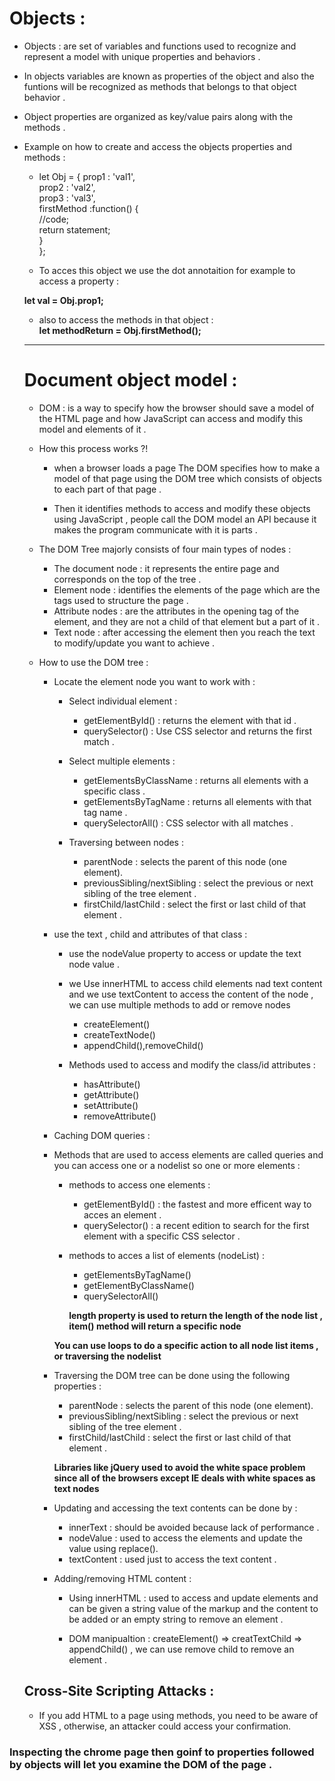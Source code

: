 # Objects :
- Objects : are set of variables and functions used to recognize and represent a model with unique properties and behaviors .

- In objects variables are known as properties of the object and also the funtions will be recognized as methods that belongs to that object behavior .

- Object properties are organized as key/value pairs along with the methods .

- Example on how to create and access the objects properties and methods :

    - let Obj = {
        prop1 : 'val1',  
        prop2 : 'val2',  
        prop3 : 'val3',  
        firstMethod :function() {  
            //code;  
            return statement;   
        }  
    };  

    - To acces this object we use the dot annotaition for example to access a property :   

    **let val = Obj.prop1;**

    - also to access the methods in that object :   
    **let methodReturn = Obj.firstMethod();**


    _______________________________________________________________________________________

    # Document object model :
    - DOM : is a way to specify how the browser should save a model of the HTML page and how JavaScript can access and modify this model and elements of it .

    - How this process works ?! 

        - when a browser loads a page The DOM specifies how to make a model of that page using the DOM tree which consists of objects to each part of that page .

        - Then it identifies methods to access and modify these objects using JavaScript , people call the DOM model an API because it makes the program communicate with it is parts .

    - The DOM Tree majorly consists of four main types of nodes :

        - The document node : it represents the entire page and corresponds on the top of the tree .
        - Element node : identifies the elements of the page which are the tags used to structure the page .
        - Attribute nodes : are the attributes in the opening tag of the element, and they are not a child of that element but a part of it .
        - Text node : after accessing the element then you reach the text to modify/update you want to achieve .

    - How to use the DOM tree : 

        - Locate the element node you want to work with :
            - Select individual element  :
                - getElementById() : returns the element with that id .
                - querySelector() : Use CSS selector and returns the first match .

            - Select multiple elements : 
                - getElementsByClassName : returns all elements with a specific class .
                - getElementsByTagName : returns all elements with that tag name .
                - querySelectorAll() : CSS selector with all matches .

            - Traversing between nodes : 
                - parentNode : selects the parent of this node (one element).
                - previousSibling/nextSibling : select the previous or next sibling of the tree element .  
                - firstChild/lastChild : select the first or last child of that element .
        - use the text , child and attributes of that class : 
            - use the nodeValue property to access or update the text node value .
            - we Use innerHTML to access child elements nad text content and we use textContent to access the content of the node , we can use multiple methods to add or remove nodes 

                - createElement()
                - createTextNode()
                - appendChild(),removeChild()

            - Methods used to access and modify the class/id attributes : 
                - hasAttribute()
                - getAttribute()
                - setAttribute()
                - removeAttribute()


        - Caching DOM queries :

        - Methods that are used to access elements are called queries and you can access one or a nodelist so one or more elements :
            - methods to access one elements : 
                - getElementById() : the fastest and more efficent way to acces an element .
                - querySelector() : a recent edition to search for the first element with a specific CSS selector . 

            - methods to acces a list of elements (nodeList) : 
                - getElementsByTagName()
                - getElementByClassName()
                - querySelectorAll()

                **length property is used to return the length of the node list , item() method will return a specific node**

            **You can use loops to do a specific action to all node list items , or traversing the nodelist**

        - Traversing the DOM tree can be done using the following properties : 

            - parentNode : selects the parent of this node (one element).
            - previousSibling/nextSibling : select the previous or next sibling of the tree element .  
            - firstChild/lastChild : select the first or last child of that element .

            **Libraries like jQuery used to avoid the white space problem since all of the browsers except IE deals with white spaces as text nodes**

        - Updating and accessing the text contents can be done by :
            - innerText : should be avoided because lack of performance .
            - nodeValue : used to access the elements and update the value using replace().
            - textContent : used just to access the text content .

        - Adding/removing HTML content :

            - Using innerHTML : used to access and update elements and can be given a string value of the markup and the content to be added or an empty string to remove an element .

            - DOM manipualtion : createElement() => creatTextChild => appendChild() , we can use remove child to remove an element .


    ## Cross-Site Scripting Attacks :

    - If you add HTML to a page using methods,
         you need to be aware of XSS , otherwise,
            an attacker could access your confirmation.

### Inspecting the chrome page then goinf to properties followed by objects will let you examine the DOM of the page .